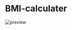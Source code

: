 # BMI-calculater
![preview](https://github.com/ajithkumar3873/BMI-calculater/assets/127074798/53b573f9-e951-4568-a044-2b26f9f04daf)
